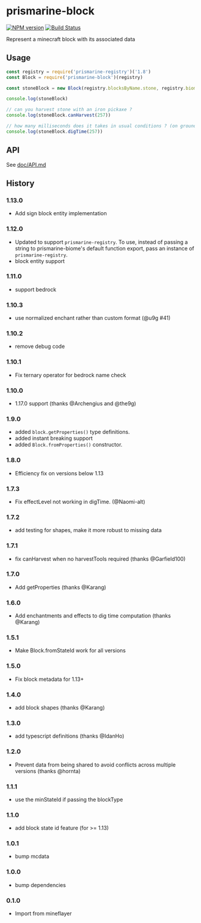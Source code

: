 # prismarine-block
[![NPM version](https://img.shields.io/npm/v/prismarine-block.svg)](http://npmjs.com/package/prismarine-block)
[![Build Status](https://github.com/PrismarineJS/prismarine-block/workflows/CI/badge.svg)](https://github.com/PrismarineJS/prismarine-block/actions?query=workflow%3A%22CI%22)

Represent a minecraft block with its associated data

## Usage

```js
const registry = require('prismarine-registry')('1.8')
const Block = require('prismarine-block')(registry)

const stoneBlock = new Block(registry.blocksByName.stone, registry.biomesByName.plains, /* meta */ 0)

console.log(stoneBlock)

// can you harvest stone with an iron pickaxe ?
console.log(stoneBlock.canHarvest(257))

// how many milliseconds does it takes in usual conditions ? (on ground, not in water and not in creative mode)
console.log(stoneBlock.digTime(257))

```

## API

See [doc/API.md](doc/API.md)

## History

### 1.13.0

* Add sign block entity implementation

### 1.12.0

* Updated to support `prismarine-registry`. To use, instead of passing a string to prismarine-biome's default function export, pass an instance of `prismarine-registry`.
* block entity support

### 1.11.0

* support bedrock

### 1.10.3

* use normalized enchant rather than custom format (@u9g #41)

### 1.10.2

* remove debug code

### 1.10.1

* Fix ternary operator for bedrock name check

### 1.10.0

* 1.17.0 support (thanks @Archengius and @the9g)

### 1.9.0

* added `block.getProperties()` type definitions.
* added instant breaking support
* added `Block.fromProperties()` constructor.

### 1.8.0

* Efficiency fix on versions below 1.13

### 1.7.3

* Fix effectLevel not working in digTime. (@Naomi-alt)

### 1.7.2

* add testing for shapes, make it more robust to missing data

### 1.7.1

* fix canHarvest when no harvestTools required (thanks @Garfield100)

### 1.7.0

* Add getProperties (thanks @Karang)

### 1.6.0

* Add enchantments and effects to dig time computation (thanks @Karang)

### 1.5.1

* Make Block.fromStateId work for all versions

### 1.5.0

* Fix block metadata for 1.13+

### 1.4.0

* add block shapes (thanks @Karang)

### 1.3.0

* add typescript definitions (thanks @IdanHo)

### 1.2.0

* Prevent data from being shared to avoid conflicts across multiple versions (thanks @hornta)

### 1.1.1

* use the minStateId if passing the blockType

### 1.1.0

* add block state id feature (for >= 1.13)

### 1.0.1

* bump mcdata

### 1.0.0

* bump dependencies

### 0.1.0

* Import from mineflayer
